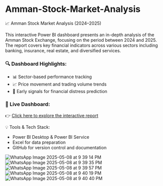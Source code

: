 # Amman-Stock-Market-Analysis
📈 Amman Stock Market Analysis (2024–2025)

This interactive Power BI dashboard presents an in-depth analysis of the Amman Stock Exchange, focusing on the period between 2024 and 2025. The report covers key financial indicators across various sectors including banking, insurance, real estate, and diversified services.

### 🔍 Dashboard Highlights:
- 📊 Sector-based performance tracking
- 📈 Price movement and trading volume trends
- 🧠 Early signals for financial distress prediction


### 🔗 Live Dashboard:
👉 [Click here to explore the interactive report](https://app.powerbi.com/view?r=eyJrIjoiNjg5ODk3YjItMjgyMS00NDI2LWE0NmUtZWYwMDY5MjcwMjRjIiwidCI6IjJiYjZlNWJjLWMxMDktNDdmYi05NDMzLWMxYzZmNGZhMzNmZiIsImMiOjl9)


💡 Tools & Tech Stack:
- Power BI Desktop & Power BI Service
- Excel for data preparation
- GitHub for version control and documentation

![WhatsApp Image 2025-05-08 at 9 39 14 PM](https://github.com/user-attachments/assets/95f68106-e167-40a6-8b65-ba2e3be6a80b)
![WhatsApp Image 2025-05-08 at 9 39 35 PM](https://github.com/user-attachments/assets/e82633f5-ec3b-4563-9a51-a2ae95c01b5b)
![WhatsApp Image 2025-05-08 at 9 39 57 PM](https://github.com/user-attachments/assets/3c0143ee-794e-4213-a0c8-66f443fd3e20)
![WhatsApp Image 2025-05-08 at 9 40 19 PM](https://github.com/user-attachments/assets/6b2d5375-e479-49b5-9946-fddefcc447eb)
![WhatsApp Image 2025-05-08 at 9 40 40 PM](https://github.com/user-attachments/assets/44ea3d14-6657-4ae3-9c70-6494551e9957)

